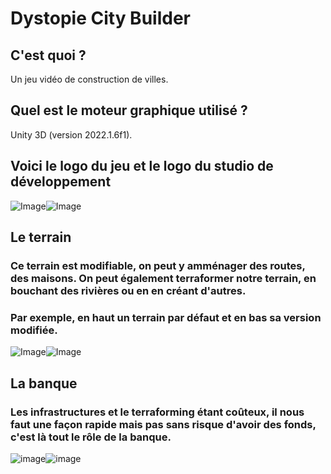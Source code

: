 # Dystopie City Builder

## C'est quoi ?
Un jeu vidéo de construction de villes.

## Quel est le moteur graphique utilisé ?
Unity 3D (version 2022.1.6f1).

## Voici le logo du jeu et le logo du studio de développement
![Image](https://user-images.githubusercontent.com/94169260/187167623-32b34a48-d9fd-48c9-bb01-41cf5d739895.png)![Image](https://user-images.githubusercontent.com/94169260/187167337-7b9832db-a687-43b8-a19e-ac7221fb49a8.png)

## Le terrain

### Ce terrain est modifiable, on peut y amménager des routes, des maisons. On peut également terraformer notre terrain, en bouchant des rivières ou en en créant d'autres.
### Par exemple, en haut un terrain par défaut et en bas sa version modifiée.
![Image](https://user-images.githubusercontent.com/94169260/187155541-e27468a8-f574-4728-8ddc-ac5504a925b4.png)![Image](https://user-images.githubusercontent.com/94169260/187154603-4c8bab7f-89f1-470f-87c3-d205da12d5b7.png)

## La banque
### Les infrastructures et le terraforming étant coûteux, il nous faut une façon rapide mais pas sans risque d'avoir des fonds, c'est là tout le rôle de la banque.
![image](https://user-images.githubusercontent.com/94169260/187171788-52ebafd0-c8d2-4aa9-99aa-6334ae7ef5bd.png)![image](https://user-images.githubusercontent.com/94169260/187172051-45ee627c-54b5-49ee-a0e3-a51657ce6282.png)
